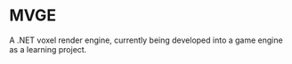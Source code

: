# MVGE
A .NET voxel render engine, currently being developed into a game engine as a learning project.
